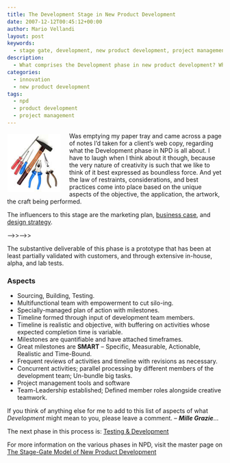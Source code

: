 ```yaml
---
title: The Development Stage in New Product Development
date: 2007-12-12T00:45:12+00:00
author: Mario Vellandi
layout: post
keywords:
  - stage gate, development, new product development, project management, npd, design management, principles
description:
  - What comprises the Development phase in new product development? While it varies across industries and product categories, here are the essentials
categories:
  - innovation
  - new product development
tags:
  - npd
  - product development
  - project management
---
```

<img class="alignleft" style="margin: 5px 20px 10px 0pt; float: left;" src="../wp-content/uploads/2008/03/npd-development.jpg" alt="develop new products" />Was emptying my paper tray and came across a page of notes I&#8217;d taken for a client&#8217;s web copy, regarding what the Development phase in NPD is all about. I have to laugh when I think about it though, because the very nature of creativity is such that we like to think of it best expressed as boundless force. And yet the law of restraints, considerations, and best practices come into place based on the unique aspects of the objective, the application, the artwork, the craft being performed.

The influencers to this stage are the marketing plan, [business case](../building-the-business-case-plan/ "Building the Business Case and Plan"), and [design strategy](../new-product-design-strategy/ "New Product Design Strategy").

&#8212;&#8211;>>&#8212;&#8211;>>

The substantive deliverable of this phase is a prototype that has been at least partially validated with customers, and through extensive in-house, alpha, and lab tests.

### Aspects

  * Sourcing, Building, Testing.
  * Multifunctional team with empowerment to cut silo-ing.
  * Specially-managed plan of action with milestones.
  * Timeline formed through input of development team members.
  * Timeline is realistic and objective, with buffering on activities whose expected completion time is variable.
  * Milestones are quantifiable and have attached timeframes.
  * Great milestones are **SMART** &#8211; Specific, Measurable, Actionable, Realistic and Time-Bound.
  * Frequent reviews of activities and timeline with revisions as necessary.
  * Concurrent activities; parallel processing by different members of the development team; Un-bundle big tasks.
  * Project management tools and software
  * Team-Leadership established; Defined member roles alongside creative teamwork.

If you think of anything else for me to add to this list of aspects of what _Development_ might mean to you, please leave a comment. &#8211; _**Mille Grazie**_&#8230;

The next phase in this process is: [Testing & Development](../testing-validation/ "testing and development in new product development")

For more information on the various phases in NPD, visit the master page on [The Stage-Gate Model of New Product Development](../the-stage-gate-model-of-product-development/ "stage gate model of new product development by robert g. cooper")
